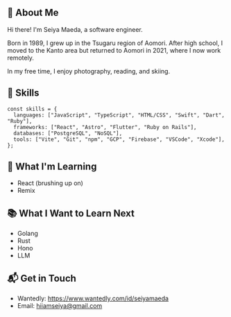 ## 🚀 About Me
Hi there! I'm Seiya Maeda, a software engineer.

Born in 1989, I grew up in the Tsugaru region of Aomori. After high school, I moved to the Kanto area but returned to Aomori in 2021, where I now work remotely.

In my free time, I enjoy photography, reading, and skiing.

## 🔧 Skills

```
const skills = {
  languages: ["JavaScript", "TypeScript", "HTML/CSS", "Swift", "Dart", "Ruby"],
  frameworks: ["React", "Astro", "Flutter", "Ruby on Rails"],
  databases: ["PostgreSQL", "NoSQL"],
  tools: ["Vite", "Git", "npm", "GCP", "Firebase", "VSCode", "Xcode"],
};
```

## 🌱 What I'm Learning
- React (brushing up on)
- Remix

## 📚 What I Want to Learn Next
- Golang
- Rust
- Hono
- LLM

## 📬 Get in Touch
- Wantedly: https://www.wantedly.com/id/seiyamaeda
- Email: hiiamseiya@gmail.com

<!--
**maecha/maecha** is a ✨ _special_ ✨ repository because its `README.md` (this file) appears on your GitHub profile.

Here are some ideas to get you started:

- 🔭 I’m currently working on ...
- 🌱 I’m currently learning ...
- 👯 I’m looking to collaborate on ...
- 🤔 I’m looking for help with ...
- 💬 Ask me about ...
- 📫 How to reach me: ...
- 😄 Pronouns: ...
- ⚡ Fun fact: ...
-->
